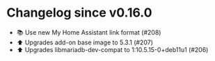 # Changelog since v0.16.0
- 📚 Use new My Home Assistant link format (#208) 
- ⬆️ Upgrades add-on base image to 5.3.1 (#207) 
- ⬆️ Upgrades libmariadb-dev-compat to 1:10.5.15-0+deb11u1 (#206) 
